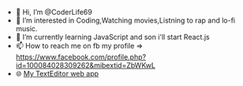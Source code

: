 - 👋 Hi, I’m @CoderLife69
- 👀 I’m interested in Coding,Watching movies,Listning to rap and lo-fi music.
- 🌱 I’m currently learning JavaScript and son i'll start React.js
- 📫 How to reach me on fb my profile => https://www.facebook.com/profile.php?id=100084028309262&mibextid=ZbWKwL
- 🌐 <a href="https://bikutexteditor.vercel.app/#">My TextEditor web app</a>

<!---
CoderLife69/CoderLife69 is a ✨ special ✨ repository because its `README.md` (this file) appears on your GitHub profile.
You can click the Preview link to take a look at your changes.
--->
